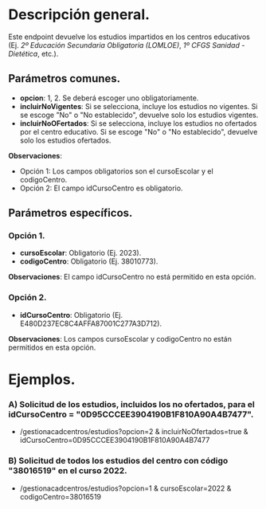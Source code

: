 # Descripción general.

Este endpoint devuelve los estudios impartidos en los centros educativos (Ej. *2º Educación Secundaria Obligatoria (LOMLOE)*, *1º CFGS Sanidad - Dietética*, etc.).

## Parámetros comunes.
* **opcion**: 1, 2. Se deberá escoger uno obligatoriamente.
* **incluirNoVigentes**: Si se selecciona, incluye los estudios no vigentes. Si se escoge "No" o "No establecido", devuelve solo los estudios vigentes.
* **incluirNoOFertados**: Si se selecciona, incluye los estudios no ofertados por el centro educativo. Si se escoge "No" o "No establecido", devuelve solo los estudios ofertados.

**Observaciones**:
* Opción 1: Los campos obligatorios son el cursoEscolar y el codigoCentro.
* Opción 2: El campo idCursoCentro es obligatorio.

## Parámetros específicos.

### Opción 1.
* **cursoEscolar**: Obligatorio (Ej. 2023).
* **codigoCentro**: Obligatorio (Ej. 38010773).

**Observaciones**: El campo idCursoCentro no está permitido en esta opción.

### Opción 2.
* **idCursoCentro**: Obligatorio (Ej. E480D237EC8C4AFFA87001C277A3D712).

**Observaciones**: Los campos cursoEscolar y codigoCentro no están permitidos en esta opción.

# Ejemplos.
### A) Solicitud de los estudios, incluidos los no ofertados, para el idCursoCentro = "0D95CCCEE3904190B1F810A90A4B7477".
* /gestionacadcentros/estudios?opcion=2 & incluirNoOfertados=true & idCursoCentro=0D95CCCEE3904190B1F810A90A4B7477

### B) Solicitud de todos los estudios del centro con código "38016519" en el curso 2022.
* /gestionacadcentros/estudios?opcion=1 & cursoEscolar=2022 & codigoCentro=38016519

